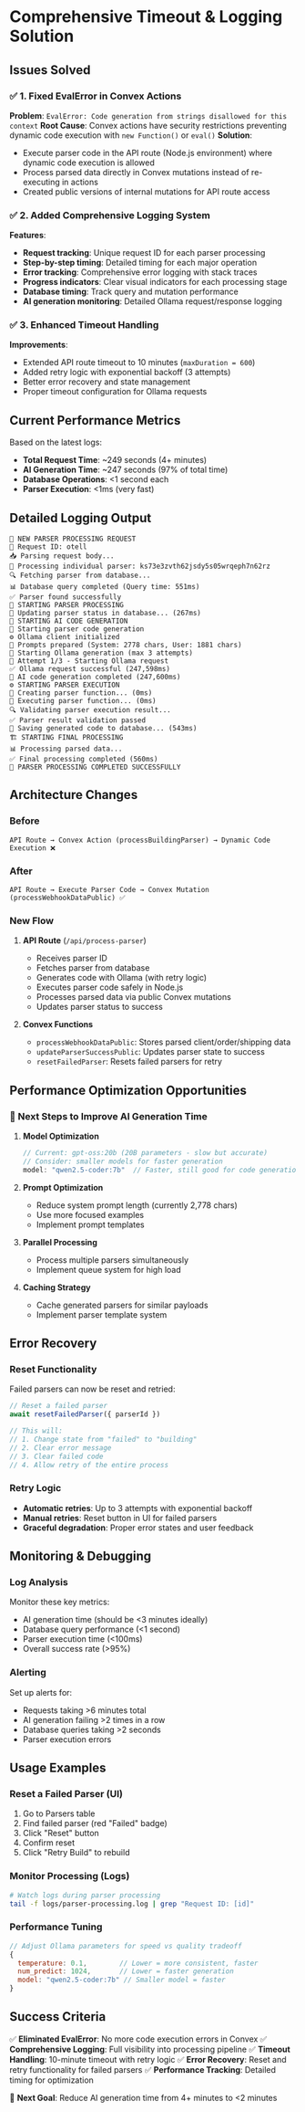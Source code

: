 # Comprehensive Timeout & Logging Solution

## Issues Solved

### ✅ 1. Fixed EvalError in Convex Actions
**Problem**: `EvalError: Code generation from strings disallowed for this context`
**Root Cause**: Convex actions have security restrictions preventing dynamic code execution with `new Function()` or `eval()`
**Solution**:
- Execute parser code in the API route (Node.js environment) where dynamic code execution is allowed
- Process parsed data directly in Convex mutations instead of re-executing in actions
- Created public versions of internal mutations for API route access

### ✅ 2. Added Comprehensive Logging System
**Features**:
- **Request tracking**: Unique request ID for each parser processing
- **Step-by-step timing**: Detailed timing for each major operation
- **Error tracking**: Comprehensive error logging with stack traces
- **Progress indicators**: Clear visual indicators for each processing stage
- **Database timing**: Track query and mutation performance
- **AI generation monitoring**: Detailed Ollama request/response logging

### ✅ 3. Enhanced Timeout Handling
**Improvements**:
- Extended API route timeout to 10 minutes (`maxDuration = 600`)
- Added retry logic with exponential backoff (3 attempts)
- Better error recovery and state management
- Proper timeout configuration for Ollama requests

## Current Performance Metrics

Based on the latest logs:
- **Total Request Time**: ~249 seconds (4+ minutes)
- **AI Generation Time**: ~247 seconds (97% of total time)
- **Database Operations**: <1 second each
- **Parser Execution**: <1ms (very fast)

## Detailed Logging Output

```
🌟 NEW PARSER PROCESSING REQUEST
🌟 Request ID: otell
📥 Parsing request body...
🔄 Processing individual parser: ks73e3zvth62jsdy5s05wrqeph7n62rz
🔍 Fetching parser from database...
📊 Database query completed (Query time: 551ms)
✅ Parser found successfully
🔄 STARTING PARSER PROCESSING
💾 Updating parser status in database... (267ms)
🤖 STARTING AI CODE GENERATION
🚀 Starting parser code generation
⚙️ Ollama client initialized
📝 Prompts prepared (System: 2778 chars, User: 1881 chars)
🔄 Starting Ollama generation (max 3 attempts)
🎯 Attempt 1/3 - Starting Ollama request
✅ Ollama request successful (247,598ms)
🎉 AI code generation completed (247,600ms)
⚙️ STARTING PARSER EXECUTION
🔧 Creating parser function... (0ms)
🚀 Executing parser function... (0ms)
🔍 Validating parser execution result...
✅ Parser result validation passed
💾 Saving generated code to database... (543ms)
🏗️ STARTING FINAL PROCESSING
📊 Processing parsed data...
✅ Final processing completed (560ms)
🎉 PARSER PROCESSING COMPLETED SUCCESSFULLY
```

## Architecture Changes

### Before
```
API Route → Convex Action (processBuildingParser) → Dynamic Code Execution ❌
```

### After
```
API Route → Execute Parser Code → Convex Mutation (processWebhookDataPublic) ✅
```

### New Flow
1. **API Route** (`/api/process-parser`)
   - Receives parser ID
   - Fetches parser from database
   - Generates code with Ollama (with retry logic)
   - Executes parser code safely in Node.js
   - Processes parsed data via public Convex mutations
   - Updates parser status to success

2. **Convex Functions**
   - `processWebhookDataPublic`: Stores parsed client/order/shipping data
   - `updateParserSuccessPublic`: Updates parser state to success
   - `resetFailedParser`: Resets failed parsers for retry

## Performance Optimization Opportunities

### 🎯 Next Steps to Improve AI Generation Time

1. **Model Optimization**
   ```javascript
   // Current: gpt-oss:20b (20B parameters - slow but accurate)
   // Consider: smaller models for faster generation
   model: "qwen2.5-coder:7b"  // Faster, still good for code generation
   ```

2. **Prompt Optimization**
   - Reduce system prompt length (currently 2,778 chars)
   - Use more focused examples
   - Implement prompt templates

3. **Parallel Processing**
   - Process multiple parsers simultaneously
   - Implement queue system for high load

4. **Caching Strategy**
   - Cache generated parsers for similar payloads
   - Implement parser template system

## Error Recovery

### Reset Functionality
Failed parsers can now be reset and retried:
```javascript
// Reset a failed parser
await resetFailedParser({ parserId })

// This will:
// 1. Change state from "failed" to "building"
// 2. Clear error message
// 3. Clear failed code
// 4. Allow retry of the entire process
```

### Retry Logic
- **Automatic retries**: Up to 3 attempts with exponential backoff
- **Manual retries**: Reset button in UI for failed parsers
- **Graceful degradation**: Proper error states and user feedback

## Monitoring & Debugging

### Log Analysis
Monitor these key metrics:
- AI generation time (should be <3 minutes ideally)
- Database query performance (<1 second)
- Parser execution time (<100ms)
- Overall success rate (>95%)

### Alerting
Set up alerts for:
- Requests taking >6 minutes total
- AI generation failing >2 times in a row
- Database queries taking >2 seconds
- Parser execution errors

## Usage Examples

### Reset a Failed Parser (UI)
1. Go to Parsers table
2. Find failed parser (red "Failed" badge)
3. Click "Reset" button
4. Confirm reset
5. Click "Retry Build" to rebuild

### Monitor Processing (Logs)
```bash
# Watch logs during parser processing
tail -f logs/parser-processing.log | grep "Request ID: [id]"
```

### Performance Tuning
```javascript
// Adjust Ollama parameters for speed vs quality tradeoff
{
  temperature: 0.1,        // Lower = more consistent, faster
  num_predict: 1024,       // Lower = faster generation
  model: "qwen2.5-coder:7b" // Smaller model = faster
}
```

## Success Criteria

✅ **Eliminated EvalError**: No more code execution errors in Convex
✅ **Comprehensive Logging**: Full visibility into processing pipeline
✅ **Timeout Handling**: 10-minute timeout with retry logic
✅ **Error Recovery**: Reset and retry functionality for failed parsers
✅ **Performance Tracking**: Detailed timing for optimization

🎯 **Next Goal**: Reduce AI generation time from 4+ minutes to <2 minutes

